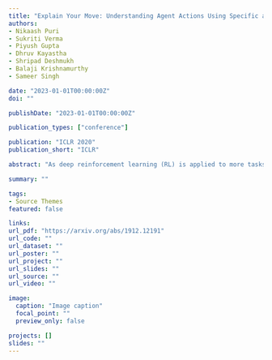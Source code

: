```yaml
---
title: "Explain Your Move: Understanding Agent Actions Using Specific and Relevant Feature Attribution"
authors:
- Nikaash Puri
- Sukriti Verma
- Piyush Gupta
- Dhruv Kayastha
- Shripad Deshmukh
- Balaji Krishnamurthy
- Sameer Singh

date: "2023-01-01T00:00:00Z"
doi: ""

publishDate: "2023-01-01T00:00:00Z"

publication_types: ["conference"]

publication: "ICLR 2020"
publication_short: "ICLR"

abstract: "As deep reinforcement learning (RL) is applied to more tasks, there is a need to visualize and understand the behavior of learned agents. Saliency maps explain agent behavior by highlighting the features of the input state that are most relevant for the agent in taking an action. Existing perturbation-based approaches to compute saliency often highlight regions of the input that are not relevant to the action taken by the agent. Our proposed approach, SARFA (Specific and Relevant Feature Attribution), generates more focused saliency maps by balancing two aspects (specificity and relevance) that capture different desiderata of saliency. The first captures the impact of perturbation on the relative expected reward of the action to be explained. The second downweighs irrelevant features that alter the relative expected rewards of actions other than the action to be explained. We compare SARFA with existing approaches on agents trained to play board games (Chess and Go) and Atari games (Breakout, Pong and Space Invaders). We show through illustrative examples (Chess, Atari, Go), human studies (Chess), and automated evaluation methods (Chess) that SARFA generates saliency maps that are more interpretable for humans than existing approaches. For the code release and demo videos, see this https URL."

summary: ""

tags:
- Source Themes
featured: false

links:
url_pdf: "https://arxiv.org/abs/1912.12191"
url_code: ""
url_dataset: ""
url_poster: ""
url_project: ""
url_slides: ""
url_source: ""
url_video: ""

image:
  caption: "Image caption"
  focal_point: ""
  preview_only: false

projects: []
slides: ""
---
```

